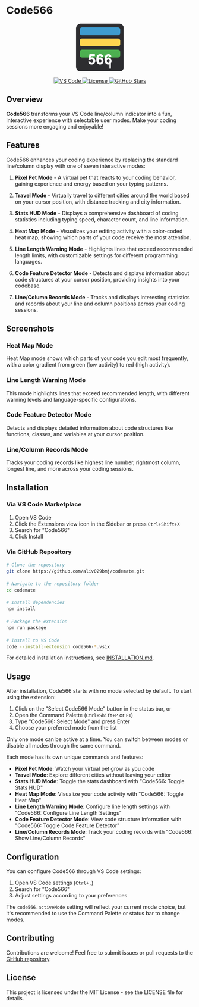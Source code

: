 # Code566

<p align="center">
  <img src="resources/icon.png" width="128" height="128" alt="Code566 Logo">
</p>

<div align="center">
  <a href="https://marketplace.visualstudio.com/items?itemName=aliv029bmj.code566">
    <img src="https://img.shields.io/badge/VS%20Code-v1.60+-blue.svg" alt="VS Code">
  </a>
  <a href="https://github.com/aliv029bmj/codemate/blob/main/LICENSE">
    <img src="https://img.shields.io/badge/License-MIT-green.svg" alt="License">
  </a>
  <a href="https://github.com/aliv029bmj/codemate">
    <img src="https://img.shields.io/github/stars/aliv029bmj/codemate?style=social" alt="GitHub Stars">
  </a>
</div>

## Overview
**Code566** transforms your VS Code line/column indicator into a fun, interactive experience with selectable user modes. Make your coding sessions more engaging and enjoyable!

## Features
Code566 enhances your coding experience by replacing the standard line/column display with one of seven interactive modes:

1. **Pixel Pet Mode** - A virtual pet that reacts to your coding behavior, gaining experience and energy based on your typing patterns.

2. **Travel Mode** - Virtually travel to different cities around the world based on your cursor position, with distance tracking and city information.

3. **Stats HUD Mode** - Displays a comprehensive dashboard of coding statistics including typing speed, character count, and line information.

4. **Heat Map Mode** - Visualizes your editing activity with a color-coded heat map, showing which parts of your code receive the most attention.

5. **Line Length Warning Mode** - Highlights lines that exceed recommended length limits, with customizable settings for different programming languages.

6. **Code Feature Detector Mode** - Detects and displays information about code structures at your cursor position, providing insights into your codebase.

7. **Line/Column Records Mode** - Tracks and displays interesting statistics and records about your line and column positions across your coding sessions.

## Screenshots

### Heat Map Mode
Heat Map mode shows which parts of your code you edit most frequently, with a color gradient from green (low activity) to red (high activity).

### Line Length Warning Mode
This mode highlights lines that exceed recommended length, with different warning levels and language-specific configurations.

### Code Feature Detector Mode
Detects and displays detailed information about code structures like functions, classes, and variables at your cursor position.

### Line/Column Records Mode
Tracks your coding records like highest line number, rightmost column, longest line, and more across your coding sessions.

## Installation

### Via VS Code Marketplace
1. Open VS Code
2. Click the Extensions view icon in the Sidebar or press `Ctrl+Shift+X`
3. Search for "Code566"
4. Click Install

### Via GitHub Repository
```bash
# Clone the repository
git clone https://github.com/aliv029bmj/codemate.git

# Navigate to the repository folder
cd codemate

# Install dependencies
npm install

# Package the extension
npm run package

# Install to VS Code
code --install-extension code566-*.vsix
```

For detailed installation instructions, see [INSTALLATION.md](INSTALLATION.md).

## Usage

After installation, Code566 starts with no mode selected by default. To start using the extension:

1. Click on the "Select Code566 Mode" button in the status bar, or
2. Open the Command Palette (`Ctrl+Shift+P` or `F1`)
3. Type "Code566: Select Mode" and press Enter
4. Choose your preferred mode from the list

Only one mode can be active at a time. You can switch between modes or disable all modes through the same command.

Each mode has its own unique commands and features:

- **Pixel Pet Mode**: Watch your virtual pet grow as you code
- **Travel Mode**: Explore different cities without leaving your editor
- **Stats HUD Mode**: Toggle the stats dashboard with "Code566: Toggle Stats HUD"
- **Heat Map Mode**: Visualize your code activity with "Code566: Toggle Heat Map"
- **Line Length Warning Mode**: Configure line length settings with "Code566: Configure Line Length Settings"
- **Code Feature Detector Mode**: View code structure information with "Code566: Toggle Code Feature Detector"
- **Line/Column Records Mode**: Track your coding records with "Code566: Show Line/Column Records"

## Configuration

You can configure Code566 through VS Code settings:

1. Open VS Code settings (`Ctrl+,`)
2. Search for "Code566"
3. Adjust settings according to your preferences

The `code566.activeMode` setting will reflect your current mode choice, but it's recommended to use the Command Palette or status bar to change modes.

## Contributing

Contributions are welcome! Feel free to submit issues or pull requests to the [GitHub repository](https://github.com/aliv029bmj/codemate).

## License

This project is licensed under the MIT License - see the LICENSE file for details.